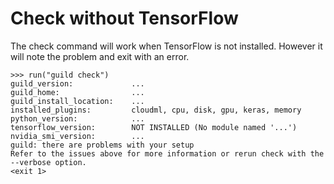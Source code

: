 # Check without TensorFlow

The check command will work when TensorFlow is not installed. However
it will note the problem and exit with an error.

    >>> run("guild check")
    guild_version:             ...
    guild_home:                ...
    guild_install_location:    ...
    installed_plugins:         cloudml, cpu, disk, gpu, keras, memory
    python_version:            ...
    tensorflow_version:        NOT INSTALLED (No module named '...')
    nvidia_smi_version:        ...
    guild: there are problems with your setup
    Refer to the issues above for more information or rerun check with the --verbose option.
    <exit 1>
